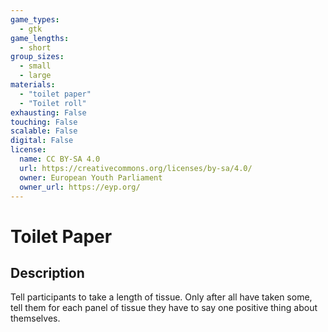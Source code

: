 ```yaml
---
game_types:
  - gtk
game_lengths:
  - short
group_sizes:
  - small
  - large
materials:
  - "toilet paper"
  - "Toilet roll"
exhausting: False
touching: False
scalable: False
digital: False
license:
  name: CC BY-SA 4.0
  url: https://creativecommons.org/licenses/by-sa/4.0/
  owner: European Youth Parliament
  owner_url: https://eyp.org/
---
```

# Toilet Paper

## Description
Tell participants to take a length of tissue. Only after all have taken some, tell
them for each panel of tissue they have to say one positive thing about themselves.
